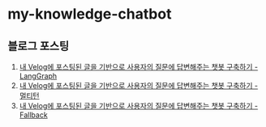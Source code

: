 # my-knowledge-chatbot

## 블로그 포스팅

1. [내 Velog에 포스팅된 글을 기반으로 사용자의 질문에 답변해주는 챗봇 구축하기 - LangGraph](https://velog.io/@salgu1998/내-Velog에-포스팅된-글을-기반으로-사용자의-질문에-답변해주는-챗봇-LangGraph)
2. [내 Velog에 포스팅된 글을 기반으로 사용자의 질문에 답변해주는 챗봇 구축하기 - 멀티턴](https://velog.io/@salgu1998/내-Velog에-포스팅된-글을-기반으로-사용자의-질문에-답변해주는-챗봇-구축하기-멀티턴)
3. [내 Velog에 포스팅된 글을 기반으로 사용자의 질문에 답변해주는 챗봇 구축하기 - Fallback](https://velog.io/@salgu1998/내-Velog에-포스팅된-글을-기반으로-사용자의-질문에-답변해주는-챗봇-구축하기-Fallback)
